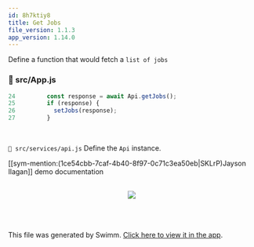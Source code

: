 ```yaml
---
id: 8h7ktiy8
title: Get Jobs
file_version: 1.1.3
app_version: 1.14.0
---
```


Define a function that would fetch a `list of jobs`
<!-- NOTE-swimm-snippet: the lines below link your snippet to Swimm -->
### 📄 src/App.js
```javascript
24         const response = await Api.getJobs();
25         if (response) {
26           setJobs(response);
27         }
```

<br/>

`📄 src/services/api.js` Define the `Api` instance.

[[sym-mention:(1ce54cbb-7caf-4b40-8f97-0c71c3ea50eb|SKLrP)Jayson Ilagan]] demo documentation<br/>

<br/>

<div align="center"><img src="https://firebasestorage.googleapis.com/v0/b/swimmio.appspot.com/o/repositories%2FZ2l0aHViJTNBJTNBdHJhZGllLWFwcCUzQSUzQWJhc3RhbnRlYm9t%2F7d6f7049-2ccb-4ed6-8c60-4c71f42c1c09.png?alt=media&token=6394320e-8399-4cb5-8383-9ad34441bb9b" style="width:'100%'"/></div>

<br/>

<br/>

<br/>

This file was generated by Swimm. [Click here to view it in the app](https://app.swimm.io/repos/Z2l0aHViJTNBJTNBdHJhZGllLWFwcCUzQSUzQWJhc3RhbnRlYm9t/docs/8h7ktiy8).
